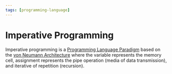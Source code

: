 ```yaml
---
tags: [programming-language]
---
```


# Imperative Programming

Imperative programming is a [Programming Language Paradigm](202302152003.md)
based on the [von Neumann Architecture](202302151952.md) where the variable
represents the memory cell, assignment represents the pipe operation (media of
data transmission), and iterative of repetition (recursion).
